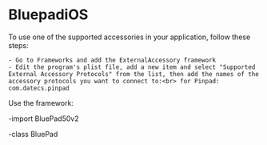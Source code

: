 # BluepadiOS
To use one of the supported accessories in your application, follow these steps:

    - Go to Frameworks and add the ExternalAccessory framework
    - Edit the program's plist file, add a new item and select "Supported External Accessory Protocols" from the list, then add the names of the accessory protocols you want to connect to:<br> for Pinpad: com.datecs.pinpad
    
Use the framework:

-import  BluePad50v2

-class   BluePad
